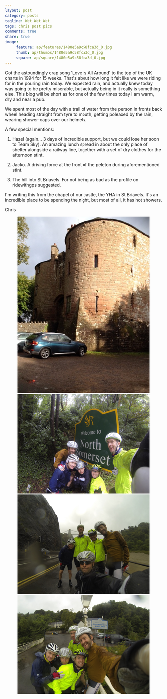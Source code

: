 ```yaml
---
layout: post
category: posts
tagline: Wet Wet Wet
tags: chris post pics
comments: true
share: true
image: 
     feature: ap/features/1480e5a9c58fca3d_0.jpg
     thumb: ap/thumbs/1480e5a9c58fca3d_0.jpg
     square: ap/square/1480e5a9c58fca3d_0.jpg
---
```

Got the astoundingly crap song 'Love is All Around' to the top of the
UK charts in 1994 for 15 weeks.  That's about how long it felt like we
were riding for in the pouring rain today.  We expected rain, and
actually knew today was going to be pretty miserable, but actually
being in it really is something else.  This blog will be short as for
one of the few times today I am warm, dry and near a pub.


We spent most of the day with a trail of water from the person in
fronts back wheel heading straight from tyre to mouth, getting
poleaxed by the rain, wearing shower-caps over our helmets.


A few special mentions:


1. Hazel (again...  3 days of incredible support, but we could lose
her soon to Team Sky).  An amazing lunch spread in about the only
place of shelter alongside a railway line, together with a set of dry
clothes for the afternoon stint.

2. Jacko.  A driving force at the front of the peleton during
aforementioned stint.

3. The hill into St Briavels.  For not being as bad as the profile on
ridewithgps suggested.


I'm writing this from the chapel of our castle, the YHA in St
Briavels.  It's an incredible place to be spending the night, but most
of all, it has hot showers.

Chris
<figure class="third">
<a href="/images/ap/standard/1480e5a9c58fca3d_0.jpg">
<img src="/images/ap/standard/1480e5a9c58fca3d_0.jpg">
</a><a href="/images/ap/standard/1480e5a9c58fca3d_1.jpg">
<img src="/images/ap/standard/1480e5a9c58fca3d_1.jpg">
</a><a href="/images/ap/standard/1480e5a9c58fca3d_2.jpg">
<img src="/images/ap/standard/1480e5a9c58fca3d_2.jpg">
</a><a href="/images/ap/standard/1480e5a9c58fca3d_3.jpg">
<img src="/images/ap/standard/1480e5a9c58fca3d_3.jpg">
</a></figure>
